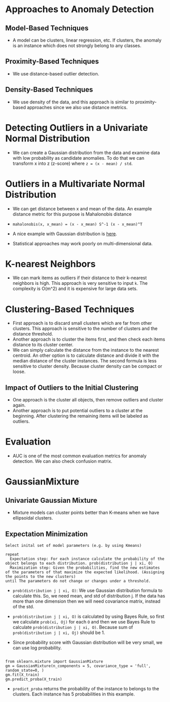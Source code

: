 # Approaches to Anomaly Detection

## Model-Based Techniques
- A model can be clusters, linear regression, etc. If clusters, the anomaly is an instance which does not strongly belong to any classes.

## Proximity-Based Techniques
- We use distance-based outlier detection.

## Density-Based Techniques
- We use density of the data, and this approach is similar to proximity-based approaches since we also use distance metrics.

# Detecting Outliers in a Univariate Normal Distribution
- We can create a Gaussian distribution from the data and examine data with low probability as candidate anomalies. To do that we can transform x into z (z-score) where `z = (x - mean) / std`.

# Outliers in a Multivariate Normal Distribution
- We can get distance between x and mean of the data. An example distance metric for this purpose is Mahalonobis distance
- `mahalonobis(x, x_mean) = (x - x_mean) S^-1 (x - x_mean)^T`

- A nice example with Gaussian distribution is [here](https://towardsdatascience.com/understanding-anomaly-detection-in-python-using-gaussian-mixture-model-e26e5d06094b).

- Statistical approaches may work poorly on multi-dimensional data.

# K-nearest Neighbors
- We can mark items as outliers if their distance to their k-nearest neighbors is high. This approach is very sensitive to input `k`. The complexity is O(m^2) and it is expensive for large data sets.

# Clustering-Based Techniques
- First approach is to discard small clusters which are far from other clusters. This approach is sensitive to the number of clusters and the distance threshold.
- Another approach is to cluster the items first, and then check each items distance to its cluster center.
- We can simply calculate the distance from the instance to the nearest centroid. An other option is to calculate distance and divide it with the median distance of the cluster instances. The second formula is less sensitive to cluster density. Because cluster density can be compact or loose.

## Impact of Outliers to the Initial Clustering
- One approach is the cluster all objects, then remove outliers and cluster again.
- Another approach is to put potential outliers to a cluster at the beginning. After clustering the remaining items will be labeled as outliers.

# Evaluation
- AUC is one of the most common evaluation metrics for anomaly detection. We can also check confusion matrix.


# GaussianMixture

## Univariate Gaussian Mixture

- Mixture models can cluster points better than K-means when we have ellipsoidal clusters.


## Expectation Minimization

```
Select inital set of model parameters (e.g. by using Kmeans)

repeat
  Expectation step: For each instance calculate the probability of the object belongs to each distribution. prob(distribution j | xi, O)
  Maximization step: Given the probabilities, find the new estimates of the parameters of that maximize the expected likelihood. (Assigning the points to the new clusters)
until The parameters do not change or changes under a threshold.

```

- `prob(distribution j | xi, O)`: We use Gaussian distribution formula to calculate this. So, we need mean, and std of distribution j. If the data has more than one dimension then we will need covariance matrix, instead of the std.

- `prob(distribution j | xi, O)` is calculated by using Bayes Rule, so first we calculate `prob(xi, Oj)` for each `O` and then we use Bayes Rule to calculate `prob(distribution j | xi, O)`. Because sum of `prob(distribution j | xi, Oj)` should be 1.

- Since probability score with Gaussian distribution will be very small, we can use log probability.

```

from sklearn.mixture import GaussianMixture
gm = GaussianMixture(n_components = 5, covariance_type = 'full', random_state=0, )
gm.fit(X_train)
gm.predict_proba(X_train)

```

- `predict_proba` returns the probability of the instance to belongs to the clusters. Each instance has 5 probabilities in this example.

